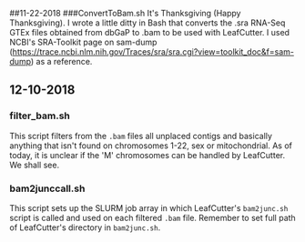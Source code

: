 

##11-22-2018
###ConvertToBam.sh
	It's Thanksgiving (Happy Thanksgiving). I wrote a little ditty in Bash that converts the .sra RNA-Seq GTEx files obtained from dbGaP to .bam to be used with LeafCutter. I used NCBI's SRA-Toolkit page on sam-dump (https://trace.ncbi.nlm.nih.gov/Traces/sra/sra.cgi?view=toolkit_doc&f=sam-dump) as a reference.

## 12-10-2018
### filter_bam.sh
This script filters from the `.bam` files all unplaced contigs and basically anything that isn't found on chromosomes 1-22, sex or mitochondrial. As of today, it is unclear if the 'M' chromosomes can be handled by LeafCutter. We shall see. 

### bam2junccall.sh
This script sets up the SLURM job array in which LeafCutter's `bam2junc.sh` script is called and used on each filtered `.bam` file. Remember to set full path of LeafCutter's directory in `bam2junc.sh`.

